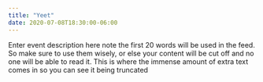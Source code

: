 ```yaml
---
title: "Yeet"
date: 2020-07-08T18:30:00-06:00
---
```


Enter event description here note the first 20 words will be used in the feed. So make sure to use them wisely, or else your content will be cut off and no one will be able to read it. This is where the immense amount of extra text comes in so you can see it being truncated
